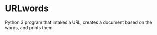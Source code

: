# URLwords
 Python 3 program that intakes a URL, creates a document based on the words, and prints them
